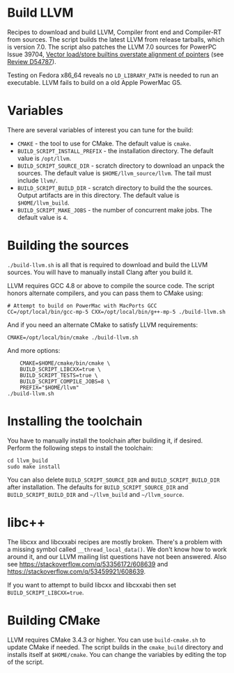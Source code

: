 # Build LLVM

Recipes to download and build LLVM, Compiler front end and Compiler-RT from sources. The script builds the latest LLVM from release tarballs, which is version 7.0. The script also patches the LLVM 7.0 sources for PowerPC Issue 39704, [Vector load/store builtins overstate alignment of pointers](https://bugs.llvm.org/show_bug.cgi?id=39704) (see [Review D54787](https://reviews.llvm.org/D54787)).

Testing on Fedora x86_64 reveals no `LD_LIBRARY_PATH` is needed to run an executable. LLVM fails to build on a old Apple PowerMac G5.

# Variables

There are several variables of interest you can tune for the build:

* `CMAKE` - the tool to use for CMake. The default value is `cmake`.
* `BUILD_SCRIPT_INSTALL_PREFIX` - the installation directory. The default value is `/opt/llvm`.
* `BUILD_SCRIPT_SOURCE_DIR` - scratch directory to download an unpack the sources. The default value is `$HOME/llvm_source/llvm`. The tail must include `llvm/`.
* `BUILD_SCRIPT_BUILD_DIR` - scratch directory to build the the sources. Output artifacts are in this directory. The default value is `$HOME/llvm_build`.
* `BUILD_SCRIPT_MAKE_JOBS` - the number of concurrent make jobs. The default value is `4`.

# Building the sources

`./build-llvm.sh` is all that is required to download and build the LLVM sources. You will have to manually install Clang after you build it.

LLVM requires GCC 4.8 or above to compile the source code. The script honors alternate compilers, and you can pass them to CMake using:

```
# Attempt to build on PowerMac with MacPorts GCC
CC=/opt/local/bin/gcc-mp-5 CXX=/opt/local/bin/g++-mp-5 ./build-llvm.sh
```

And if you need an alternate CMake to satisfy LLVM requirements:

```
CMAKE=/opt/local/bin/cmake ./build-llvm.sh
```

And more options:

```
    CMAKE=$HOME/cmake/bin/cmake \
    BUILD_SCRIPT_LIBCXX=true \
    BUILD_SCRIPT_TESTS=true \
    BUILD_SCRIPT_COMPILE_JOBS=8 \
    PREFIX="$HOME/llvm"
./build-llvm.sh
```

# Installing the toolchain

You have to manually install the toolchain after building it, if desired. Perform the following steps to install the toolchain:

```
cd llvm_build
sudo make install
```

You can also delete `BUILD_SCRIPT_SOURCE_DIR` and `BUILD_SCRIPT_BUILD_DIR` after installation. The defaults for `BUILD_SCRIPT_SOURCE_DIR` and `BUILD_SCRIPT_BUILD_DIR` and `~/llvm_build` and `~/llvm_source`.

# libc++

The libcxx and libcxxabi recipes are mostly broken. There's a problem with a missing symbol called `__thread_local_data()`. We don't know how to work around it, and our LLVM mailing list questions have not been answered. Also see https://stackoverflow.com/q/53356172/608639 and https://stackoverflow.com/q/53459921/608639.

If you want to attempt to build libcxx and libcxxabi then set `BUILD_SCRIPT_LIBCXX=true`.

# Building CMake

LLVM requires CMake 3.4.3 or higher. You can use `build-cmake.sh` to update CMake if needed. The script builds in the `cmake_build` directory and installs itself at `$HOME/cmake`. You can change the variables by editing the top of the script.
